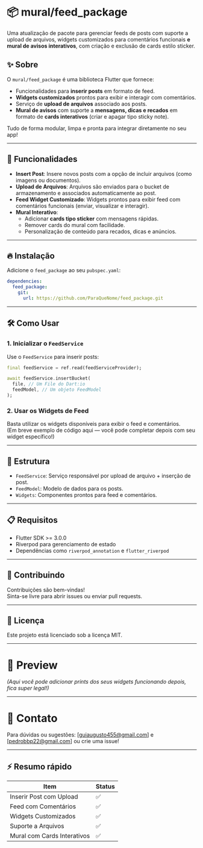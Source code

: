 # 📦 mural/feed_package

Uma atualização de pacote para gerenciar feeds de posts com suporte a upload de arquivos, widgets customizados para comentários funcionais **e mural de avisos interativos**, com criação e exclusão de cards estilo sticker.

## ✨ Sobre

O `mural/feed_package` é uma biblioteca Flutter que fornece:

- Funcionalidades para **inserir posts** em formato de feed.
- **Widgets customizados** prontos para exibir e interagir com comentários.
- Serviço de **upload de arquivos** associado aos posts.
- **Mural de avisos** com suporte a **mensagens, dicas e recados** em formato de **cards interativos** (criar e apagar tipo sticky note).

Tudo de forma modular, limpa e pronta para integrar diretamente no seu app!

---

## 🚀 Funcionalidades

- **Insert Post**: Insere novos posts com a opção de incluir arquivos (como imagens ou documentos).
- **Upload de Arquivos**: Arquivos são enviados para o bucket de armazenamento e associados automaticamente ao post.
- **Feed Widget Customizado**: Widgets prontos para exibir feed com comentários funcionais (enviar, visualizar e interagir).
- **Mural Interativo**:
  - Adicionar **cards tipo sticker** com mensagens rápidas.
  - Remover cards do mural com facilidade.
  - Personalização de conteúdo para recados, dicas e anúncios.

---

## 🔥 Instalação

Adicione o `feed_package` ao seu `pubspec.yaml`:

```yaml
dependencies:
  feed_package:
    git:
      url: https://github.com/ParaQueNome/feed_package.git

```

---

## 🛠️ Como Usar

### 1. Inicializar o `FeedService`

Use o `FeedService` para inserir posts:

```dart
final feedService = ref.read(feedServiceProvider);

await feedService.insertBucket(
  file, // Um File do Dart:io
  feedModel, // Um objeto FeedModel
);
```

### 2. Usar os Widgets de Feed

Basta utilizar os widgets disponíveis para exibir o feed e comentários.  
(Em breve exemplo de código aqui — você pode completar depois com seu widget específico!)

---

## 📂 Estrutura

- `FeedService`: Serviço responsável por upload de arquivo + inserção de post.
- `FeedModel`: Modelo de dados para os posts.
- `Widgets`: Componentes prontos para feed e comentários.

---

## 📋 Requisitos

- Flutter SDK >= 3.0.0
- Riverpod para gerenciamento de estado
- Dependências como `riverpod_annotation` e `flutter_riverpod`

---

## 🤝 Contribuindo

Contribuições são bem-vindas!  
Sinta-se livre para abrir issues ou enviar pull requests.

---

## 📝 Licença

Este projeto está licenciado sob a licença MIT.

---

# 📸 Preview
*(Aqui você pode adicionar prints dos seus widgets funcionando depois, fica super legal!)*

---

# 🚀 Contato

Para dúvidas ou sugestões: [guiaugusto455@gmail.com] e [pedrobbp22@gmail.com] ou crie uma issue!

---

## ⚡ Resumo rápido

| Item                        | Status |
| --------------------------- | ------ |
| Inserir Post com Upload     | ✅      |
| Feed com Comentários        | ✅      |
| Widgets Customizados        | ✅      |
| Suporte a Arquivos          | ✅      |
| Mural com Cards Interativos | ✅      |
